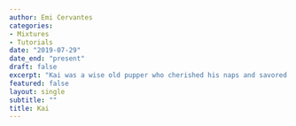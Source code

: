 ```yaml
---
author: Emi Cervantes
categories:
- Mixtures
- Tutorials
date: "2019-07-29"
date_end: "present"
draft: false
excerpt: "Kai was a wise old pupper who cherished his naps and savored every bite of brussels sprouts. He pursued Philosophy at Barks University, exploring the profound query 'What Makes a Good Boy?':books: :bone:"
featured: false
layout: single
subtitle: ""
title: Kai
---
```


